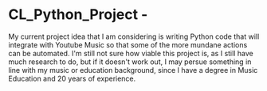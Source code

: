 # CL_Python_Project -

  My current project idea that I am considering is writing Python code that will integrate with Youtube Music so that some of the more mundane actions can be automated.  I'm still not sure how viable this project is, as I still have much research to do, but if it doesn't work out, I may persue something in line with my music or education background, since I have a degree in Music Education and 20 years of experience.
